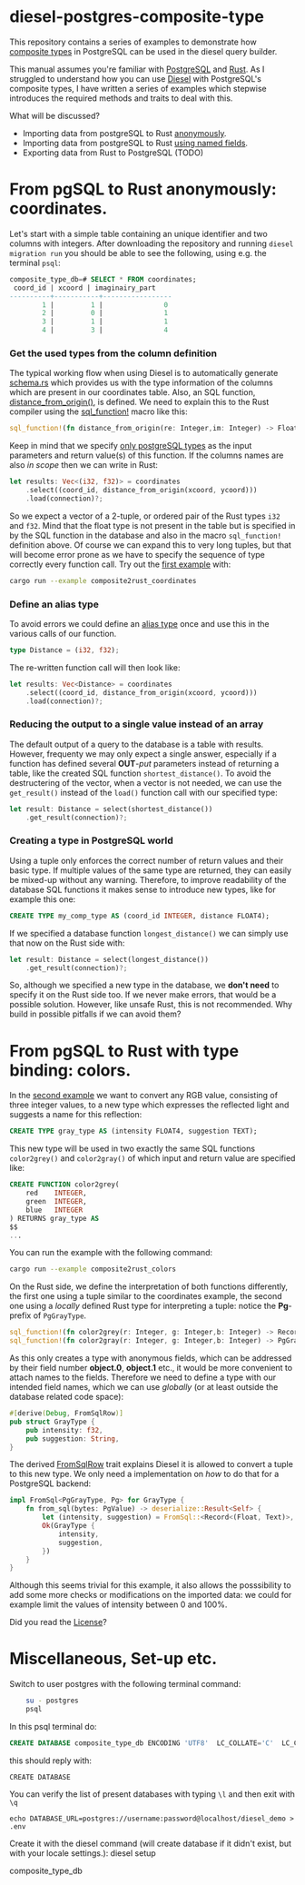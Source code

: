 # diesel-postgres-composite-type
This repository contains a series of examples to demonstrate how [composite types](https://www.postgresql.org/docs/current/rowtypes.html) in PostgreSQL can
be used in the diesel query builder.

This manual assumes you're familiar with [PostgreSQL](https://www.postgresql.org/docs/)
and [Rust](https://www.rust-lang.org/learn). As I struggled to understand
how you can use [Diesel](https://diesel.rs) with PostgreSQL's composite types,
I have written a series of examples which stepwise introduces the required
methods and traits to deal with this.

What will be discussed?
* Importing data from postgreSQL to Rust [anonymously](README.md#from-pgsql-to-rust-anonymously-coordinates).
* Importing data from postgreSQL to Rust [using named fields](README.md#from-pgsql-to-rust-with-type-binding-colors).
* Exporting data from Rust to PostgreSQL (TODO)


# From pgSQL to Rust anonymously: coordinates.
Let's start with a simple table containing an unique identifier and two columns
with integers. After downloading the repository and running `diesel migration run`
you should be able to see the following, using e.g. the terminal `psql`:

```sql
composite_type_db=# SELECT * FROM coordinates;
 coord_id | xcoord | imaginairy_part
----------+-----------+-----------------
        1 |         1 |               0
        2 |         0 |               1
        3 |         1 |               1
        4 |         3 |               4
```
### Get the used types from the column definition
The typical working flow when using Diesel is to automatically generate [schema.rs](./src/schema.rs) which
provides us with the type information of the columns which are present in
our coordinates table. Also, an SQL function, [distance_from_origin()](./migrations/2023-10-23-111951_composite2rust_coordinates/up.sql),
is defined. We need to explain this to the Rust compiler using the [sql_function!](https://docs.rs/diesel/latest/diesel/expression/functions/macro.sql_function.html)
macro like this:
```rust
sql_function!(fn distance_from_origin(re: Integer,im: Integer) -> Float);
```
Keep in mind that we specify [only postgreSQL types](https://docs.rs/diesel/latest/diesel/sql_types/index.html)
as the input parameters and return value(s) of this function. If the columns
names are also *in scope* then we can write in Rust:

```rust
let results: Vec<(i32, f32)> = coordinates
    .select((coord_id, distance_from_origin(xcoord, ycoord)))
    .load(connection)?;
```
So we expect a vector of a 2-tuple, or ordered pair of the Rust types ```i32```
and ```f32```. Mind that the float type is not present in the table but is
specified in by the SQL function in the database and also in the macro `sql_function!`
definition above. Of course we can expand this to very long tuples, but that
will become error prone as we have to specify the sequence of type correctly
every function call. Try out the [first example](./examples/composite2rust_coordinates) with:

```sh
cargo run --example composite2rust_coordinates
```

### Define an alias type
To avoid errors we could define an [alias type](https://doc.rust-lang.org/stable/std/keyword.type.html)
once and use this in the various calls of our function.
```rust
type Distance = (i32, f32);
```
The re-written function call will then look like:
```rust
let results: Vec<Distance> = coordinates
    .select((coord_id, distance_from_origin(xcoord, ycoord)))
    .load(connection)?;
```

### Reducing the output to a single value instead of an array
The default output of a query to the database is a table with results.
However, frequenty we may only expect a single answer, especially if a function
has defined several **OUT**-*put* parameters instead of returning a table, like the
created SQL function ```shortest_distance()```.
To avoid the destructering of the vector, when a vector is not needed, we
can use the ```get_result()``` instead of the ```load()``` function call
with our specified type:

```rust
let result: Distance = select(shortest_distance())
    .get_result(connection)?;
```

### Creating a type in PostgreSQL world
Using a tuple only enforces the correct number of return values and their basic type.
If multiple values of the same type are returned, they can easily be mixed-up without
any warning. Therefore, to improve readability of the database SQL functions it makes
sense to introduce new types, like for example this one:
```sql
CREATE TYPE my_comp_type AS (coord_id INTEGER, distance FLOAT4);
```
If we specified a database function ```longest_distance()``` we can simply
use that now on the Rust side with:

```rust
let result: Distance = select(longest_distance())
    .get_result(connection)?;
```
So, although we specified a new type in the database, we **don't need** to
specify it on the Rust side too. If we never make errors, that would be a
possible solution. However, like unsafe Rust, this is not recommended. Why
build in possible pitfalls if we can avoid them?

# From pgSQL to Rust with type binding: colors.
In the [second example](./examples/composite2rust_colors.rs) we want to convert any RGB value, consisting of three integer values, to a new type which expresses the reflected light and suggests a name for this reflection:
```sql
CREATE TYPE gray_type AS (intensity FLOAT4, suggestion TEXT);
```
This new type will be used in two exactly the same SQL functions `color2grey()` and `color2gray()` of which input and return value are specified like:
```sql
CREATE FUNCTION color2grey(
    red    INTEGER,
    green  INTEGER,
    blue   INTEGER
) RETURNS gray_type AS
$$
...
```
You can run the example with the following command:
```sh
cargo run --example composite2rust_colors
```
On the Rust side, we define the interpretation of both functions differently, the first one using a tuple similar to the coordinates example, the second one using a _locally_ defined Rust type for interpreting a tuple: notice the **Pg**-prefix of `PgGrayType`.

```rust
sql_function!(fn color2grey(r: Integer, g: Integer,b: Integer) -> Record<(Float,Text)>);
sql_function!(fn color2gray(r: Integer, g: Integer,b: Integer) -> PgGrayType);
```
As this only creates a type with anonymous fields, which can be addressed by their field number **object.0**, **object.1** etc., it would be more convenient to attach names to the fields. Therefore we need to define a type with our intended field names, which we can use _globally_ (or at least outside the database related code space):
```rust
#[derive(Debug, FromSqlRow)]
pub struct GrayType {
    pub intensity: f32,
    pub suggestion: String,
}
```
The derived [FromSqlRow](https://docs.rs/diesel/latest/diesel/deserialize/trait.FromSqlRow.html) trait explains Diesel it is allowed to convert a tuple to this new type. We only need a implementation on _how_ to do that for a PostgreSQL backend:
```rust
impl FromSql<PgGrayType, Pg> for GrayType {
    fn from_sql(bytes: PgValue) -> deserialize::Result<Self> {
        let (intensity, suggestion) = FromSql::<Record<(Float, Text)>, Pg>::from_sql(bytes)?;
        Ok(GrayType {
            intensity,
            suggestion,
        })
    }
}
```
Although this seems trivial for this example, it also allows the posssibility to add some more checks or modifications on the imported data: we could for example limit the values of intensity between 0 and 100%.


Did you read the [License](./LICENSE)?








# Miscellaneous, Set-up etc.
Switch to user postgres with the following terminal command:
```bash
    su - postgres
    psql
```
In this psql terminal do:
```sql
CREATE DATABASE composite_type_db ENCODING 'UTF8'  LC_COLLATE='C'  LC_CTYPE='C'  template=template0 OWNER postgres;
```
this should reply with:
```
CREATE DATABASE
```
You can verify the list of present databases with typing `\l` and then exit with `\q`

    echo DATABASE_URL=postgres://username:password@localhost/diesel_demo > .env

Create it with the diesel command (will create database if it didn't exist, but with your locale  settings.):
    diesel setup

composite_type_db
